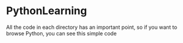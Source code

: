 # PythonLearning
All the code in each directory has an important point, so if you want to browse Python, you can see this simple code
